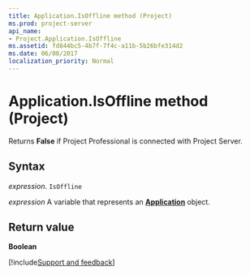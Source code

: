 ```yaml
---
title: Application.IsOffline method (Project)
ms.prod: project-server
api_name:
- Project.Application.IsOffline
ms.assetid: fd844bc5-4b7f-7f4c-a11b-5b26bfe314d2
ms.date: 06/08/2017
localization_priority: Normal
---
```



# Application.IsOffline method (Project)

Returns  **False** if Project Professional is connected with Project Server.


## Syntax

_expression_. `IsOffline`

_expression_ A variable that represents an **[Application](Project.Application.md)** object.


## Return value

 **Boolean**

[!include[Support and feedback](~/includes/feedback-boilerplate.md)]